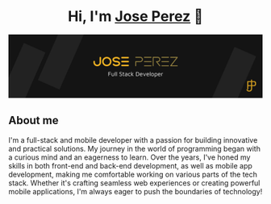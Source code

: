 <div align="center">
<h1 align="center">Hi, I'm <a href="https://joseperezgil.com">Jose Perez</a> 👋</h1>
</div>

<img src="/cover.png">


## About me

I'm a full-stack and mobile developer with a passion for building innovative and practical solutions. My journey in the world of programming began with a curious mind and an eagerness to learn. Over the years, I've honed my skills in both front-end and back-end development, as well as mobile app development, making me comfortable working on various parts of the tech stack. Whether it's crafting seamless web experiences or creating powerful mobile applications, I'm always eager to push the boundaries of technology!
